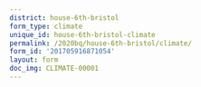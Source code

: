 ```yaml
---
district: house-6th-bristol
form_type: climate
unique_id: house-6th-bristol-climate
permalink: /2020bq/house-6th-bristol/climate/
form_id: '201705916871054'
layout: form
doc_img: CLIMATE-00001
---
```

